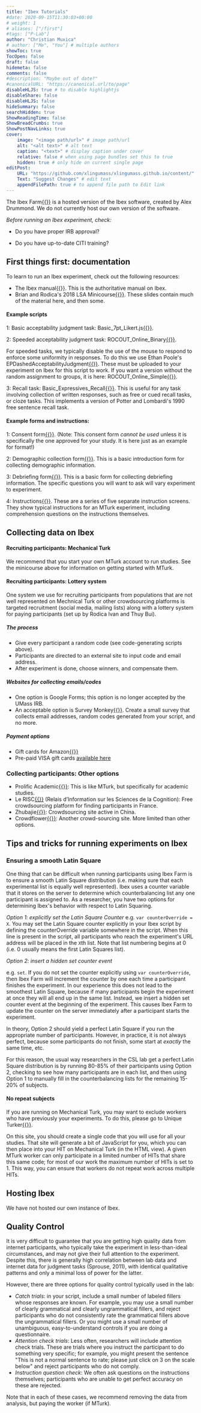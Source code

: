 ```yaml
---
title: "Ibex Tutorials"
#date: 2020-09-15T11:30:03+00:00
# weight: 1
# aliases: ["/first"]
#tags: ["P-Lab"]
author: "Christian Muxica"
# author: ["Me", "You"] # multiple authors
showToc: true
TocOpen: false
draft: false
hidemeta: false
comments: false
#description: "Maybe out of date?"
#canonicalURL: "https://canonical.url/to/page"
disableHLJS: true # to disable highlightjs
disableShare: false
disableHLJS: false
hideSummary: false
searchHidden: true
ShowReadingTime: false
ShowBreadCrumbs: true
ShowPostNavLinks: true
cover:
    image: "<image path/url>" # image path/url
    alt: "<alt text>" # alt text
    caption: "<text>" # display caption under cover
    relative: false # when using page bundles set this to true
    hidden: true # only hide on current single page
editPost:
    URL: "https://github.com/xlingumass/xlingumass.github.io/content/"
    Text: "Suggest Changes" # edit text
    appendFilePath: true # to append file path to Edit link
---
```


The Ibex Farm[{{<fa arrow-up-right-from-square>}}](http://spellout.net/ibexfarm) is a hosted version of the Ibex software, created by Alex Drummond. We do not currently host our own version of the software.  

*Before running an Ibex experiment, check:*

- Do you have proper IRB approval?

- Do you have up-to-date CITI training?

## First things first: documentation

To learn to run an Ibex experiment, check out the following resources:

- The Ibex manual[{{<fa arrow-up-right-from-square>}}](http://spellout.net/ibexfarm). This is the authoritative manual on Ibex.
- Brian and Rodica's 2018 LSA Minicourse[{{<fa arrow-up-right-from-square>}}](resources/LSA_Minicourse_DillonIvan.pdf). These slides contain much of the material here, and then some.

#### Example scripts

1: Basic acceptability judgment task: Basic_7pt_Likert.js[{{<fa file-code>}}](resources/scripts/Basic_7pt_Likert.js). 

2: Speeded acceptability judgment task: ROCOUT_Online_Binary[{{<fa file-code>}}](resources/scripts/ROCOUT_Online_Binary.js). 

For speeded tasks, we typically disable the use of the mouse to respond to enforce some uniformity in responses. To do this we use Ethan Poole's EPDashedAcceptabilityJudgment[{{<fa file-code>}}](resources/scripts/EPController.zip). These must be uploaded to your experiment on Ibex for this script to work. If you want a version without the random assignment to groups, it is here: ROCOUT_Online_Simple[{{<fa file-code>}}](resources/scripts/ROCOUT_Online_Simple.js).

3: Recall task: Basic_Expressives_Recall[{{<fa file-code>}}](resources/scripts/Basic_Expressives_Recall.js). This is useful for any task involving collection of written responses, such as free or cued recall tasks, or cloze tasks. This implements a version of Potter and Lombardi's 1990 free sentence recall task.

#### Example forms and instructions:

1: Consent form[{{<fa file-code>}}](resources/scripts/consent.html). (Note: This consent form *cannot be used* unless it is specifically the one approved for your study. It is here just as an example for format!)

2: Demographic collection form[{{<fa file-code>}}](resources/scripts/intro.html). This is a basic introduction form for collecting demographic information. 

3: Debriefing form[{{<fa file-code>}}](resources/scripts/debrief.html). This is a basic  form for collecting debriefing information. The specific questions you will want to ask will vary experiment to experiment.

4: Instructions[{{<fa file-zipper>}}](resources/scripts/Instructions.zip). These are a series of five separate instruction screens. They show typical instructions for an MTurk experiment, including comprehension questions on the instructions themselves. 

## Collecting data on Ibex

#### Recruiting participants: Mechanical Turk

We recommend that you start your own MTurk account to run studies. See the minicourse above for information on getting started with MTurk.

#### Recruiting participants: Lottery system

One system we use for recruiting participants from populations that are not well represented on Mechnical Turk or other crowdsourcing platforms is targeted recruitment (social media, mailing lists) along with a lottery system for paying participants (set up by Rodica Ivan and Thuy Bui). 

##### The process

- Give every participant a random code (see code-generating scripts above).
- Participants are directed to an external site to input code and email address.
- After experiment is done, choose winners, and compensate them. 

##### Websites for collecting emails/codes

- One option is Google Forms; this option is no longer accepted by the UMass IRB. 
- An acceptable option is Survey Monkey[{{<fa arrow-up-right-from-square>}}](http://www.surveymonkey.com). Create a small survey that collects email addresses, random codes generated from your script, and no more.  

##### Payment options

- Gift cards for Amazon[{{<fa arrow-up-right-from-square>}}](http://www.amazon.com)
- Pre-paid VISA gift cards [available here](https://www.giftcards.com/visa-gift-cards)

### Collecting participants: Other options
- Prolific Academic[{{<fa arrow-up-right-from-square>}}](http://www.prolific.ac): This is like MTurk, but specifically for academic studies. 
- Le RISC[{{<fa arrow-up-right-from-square>}}](http://expesciences.risc.cnrs.fr) (Relais d’Information sur les Sciences de la Cognition): Free crowdsourcing platform for finding participants in France. 
- Zhubajie[{{<fa arrow-up-right-from-square>}}](http://www.zbj.com): Crowdsourcing site active in China.
- Crowdflower[{{<fa arrow-up-right-from-square>}}](http://www.crowdflower.com): Another crowd-sourcing site. More limited than other options.
     
## Tips and tricks for running experiments on Ibex

### Ensuring a smooth Latin Square

One thing that can be difficult when running participants using Ibex Farm is to ensure a smooth Latin Square distribution (i.e. making sure that each experimental list is equally well represented). Ibex uses a counter variable that it stores on the server to determine which counterbalancing list any one participant is assigned to. As a researcher, you have two options for determining Ibex's behavior with respect to Latin Squaring. 

*Option 1: explicitly set the Latin Square Counter*
	e.g. `var counterOverride = X`. You may set the Latin Square counter explicitly in your Ibex script by defining the counterOverride variable somewhere in the script. When this line is present in the script, all participants who reach the experiment's URL address will be placed in the `X`th list. Note that list numbering begins at 0 (i.e. 0 usually means the first Latin Squares list). 

*Option 2: insert a hidden set counter event*
	
e.g. `set`. If you do not set the counter explicitly using `var counterOverride`, then Ibex Farm will increment the counter by one each time a participant finishes the experiment. In our experience this does not lead to the smoothest Latin Square, because if many participants begin the experiment at once they will all end up in the same list. Instead, we insert a hidden set counter event at the beginning of the experiment. This causes Ibex Farm to update the counter on the server immediately after a participant starts the experiment. 

In theory, Option 2 should yield a perfect Latin Square if you run the appropriate number of participants. However, in practice, it is not always perfect, because some participants do not finish, some start at *exactly* the same time, etc. 

For this reason, the usual way researchers in the CSL lab get a perfect Latin Square distribution is by running 80-85% of their participants using Option 2, checking to see how many participants are in each list, and then using Option 1 to manually fill in the counterbalancing lists for the remaining 15-20% of subjects.   

#### No repeat subjects

If you are running on Mechanical Turk, you may want to exclude workers who have previously your experiments. To do this, please go to Unique Turker[{{<fa arrow-up-right-from-square>}}](https://uniqueturker.myleott.com).

On this site, you should create a single code that you will use for all your studies. That site will generate a bit of JavaScript for you, which you can then place into your HIT on Mechanical Turk (in the HTML view). A given MTurk worker can only participate in a limited number of HITs that share this same code; for most of our work the maximum number of HITs is set to 1. This way, you can ensure that workers do not repeat work across multiple HITs.

## Hosting Ibex

We have not hosted our own instance of Ibex. 

## Quality Control

It is very difficult to guarantee that you are getting high quality data from internet participants, who typically take the experiment in less-than-ideal circumstances, and may not give their full attention to the experiment. Despite this, there is generally high correlation between lab data and internet data for judgment tasks (Sprouse, 2011), with identical qualitative patterns and only a minimal loss of power for the latter. 

However, there are three options for quality control typically used in the lab:

- *Catch trials*: in your script, include a small number of labeled fillers whose responses are known. For example, you may use a small number of clearly grammatical and clearly ungrammatical fillers, and reject participants who do not consistently rate the grammatical fillers above the ungrammatical fillers. Or you might use a small number of unambiguous, easy-to-understand controls if you are doing a questionnaire. 
- *Attention check trials*: Less often, researchers will include attention check trials. These are trials where you instruct the participant to do something very specific; for example, you might present the sentence "This is not a normal sentence to rate; please just click on 3 on the scale below" and reject participants who do not comply.
- *Instruction question check*: We often ask questions on the instructions themselves; participants who are unable to get perfect accuracy on these are rejected. 

Note that in each of these cases, we recommend removing the data from analysis, but paying the worker (if MTurk). 